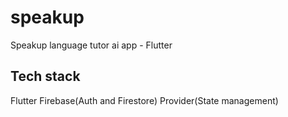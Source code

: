 # speakup

Speakup language tutor ai app - Flutter

## Tech stack
Flutter
Firebase(Auth and Firestore)
Provider(State management)

